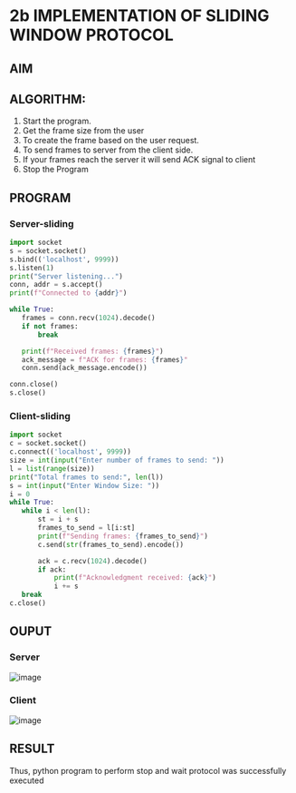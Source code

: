 # 2b IMPLEMENTATION OF SLIDING WINDOW PROTOCOL
## AIM
## ALGORITHM:
1. Start the program.
2. Get the frame size from the user
3. To create the frame based on the user request.
4. To send frames to server from the client side.
5. If your frames reach the server it will send ACK signal to client
6. Stop the Program
## PROGRAM
### Server-sliding
```py
import socket
s = socket.socket()
s.bind(('localhost', 9999))
s.listen(1)
print("Server listening...")
conn, addr = s.accept()
print(f"Connected to {addr}")

while True:
   frames = conn.recv(1024).decode()
   if not frames:
       break

   print(f"Received frames: {frames}")
   ack_message = f"ACK for frames: {frames}"
   conn.send(ack_message.encode())

conn.close()  
s.close()  
```
### Client-sliding
```py
import socket
c = socket.socket()
c.connect(('localhost', 9999))
size = int(input("Enter number of frames to send: "))
l = list(range(size))  
print("Total frames to send:", len(l))
s = int(input("Enter Window Size: "))
i = 0
while True:
   while i < len(l):
       st = i + s
       frames_to_send = l[i:st]  
       print(f"Sending frames: {frames_to_send}")
       c.send(str(frames_to_send).encode())  

       ack = c.recv(1024).decode()  
       if ack:
           print(f"Acknowledgment received: {ack}")
           i += s  
   break
c.close()  
```

## OUPUT
### Server
![image](https://github.com/user-attachments/assets/8f59b895-115b-4dd6-abaa-dfe5f3100d31)


### Client
![image](https://github.com/user-attachments/assets/54e2ed5f-25eb-4013-b892-0ed5f3735672)


## RESULT

Thus, python program to perform stop and wait protocol was successfully executed
